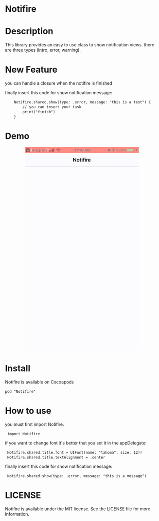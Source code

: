 # Notifire

# Description
This library provides an easy to use class to show notification views.
there are three types (intro, error, warning).

# New Feature
you can handle a closure when the notifire is finished

finally insert this code for show notification message:

        Notifire.shared.show(type: .error, message: "this is a test") {
            // you can insert your task 
            print("finish")
        }
        
# Demo

<p align="center">
  <img width="375" height="667" src="Screenshots/demo.gif">
</p>

# Install
Notifire is available on Cocoapods

    pod "Notifire"
    
# How to use
you must first import Notifire.

     import Notifire
     
if you want to change font it's better that you set it in the appDelegate:

     Notifire.shared.title.font = UIFont(name: "tahoma", size: 12)!
     Notifire.shared.title.textAlignment = .center

finally insert this code for show notification message:

     Notifire.shared.show(type: .error, message: "this is a message")


# LICENSE
Notifire is available under the MIT license. See the LICENSE file for more information.
